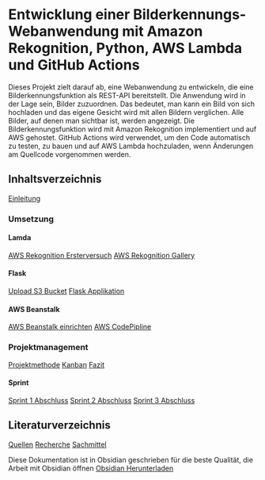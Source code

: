 # Entwicklung einer Bilderkennungs-Webanwendung mit Amazon Rekognition, Python, AWS Lambda und GitHub Actions


Dieses Projekt zielt darauf ab, eine Webanwendung zu entwickeln, die eine Bilderkennungsfunktion als REST-API bereitstellt. Die Anwendung wird in der Lage sein, Bilder zuzuordnen. Das bedeutet, man kann ein Bild von sich hochladen und das eigene Gesicht wird mit allen Bildern verglichen. Alle Bilder, auf denen man sichtbar ist, werden angezeigt. Die Bilderkennungsfunktion wird mit Amazon Rekognition implementiert und auf AWS gehostet. GitHub Actions wird verwendet, um den Code automatisch zu testen, zu bauen und auf AWS Lambda hochzuladen, wenn Änderungen am Quellcode vorgenommen werden.



## Inhaltsverzeichnis

[Einleitung](docs/1_Einleitung/readme.md)
### Umsetzung
#### Lamda
[AWS Rekognition Ersterversuch](docs/3_Umsetzung/3.1_Lamda%20Function/AWS%20Rekognition%20Ersterversuch.md)
[AWS  Rekognition Gallery](docs/3_Umsetzung/3.1_Lamda%20Function/AWS%20%20Rekognition%20Gallery.md)
#### Flask
[Upload S3 Bucket](docs/3_Umsetzung/3.2_Flask/Upload%20S3%20Bucket.md)
[Flask Applikation](docs/3_Umsetzung/3.2_Flask/Flask%20Apllikation.md)
#### AWS Beanstalk
[AWS Beanstalk einrichten](docs/3_Umsetzung/3.3_AWS%20Beanstalk/AWS%20Beanstalk%20einrichten.md)
[AWS CodePipline](docs/3_Umsetzung/3.3_AWS%20Beanstalk/AWS%20CodePipline.md)
### Projektmanagement
[Projektmethode](docs/2_Projektorganisation/Projektmethode.md)
[Kanban](docs/2_Projektorganisation/Kanban.md)
[Fazit](docs/2_Projektorganisation/Fazit.md)
#### Sprint 
[Sprint 1 Abschluss](docs/2_Projektorganisation/Sprints/Sprint%201%20Abschluss.md)
[Sprint 2 Abschluss](docs/2_Projektorganisation/Sprints/Sprint%202%20Abschluss.md)
[Sprint 3 Abschluss](docs/2_Projektorganisation/Sprints/Sprint%203%20Abschluss.md)

## Literaturverzeichnis
[Quellen](Anhang/Quellen.md)
[Recherche](Anhang/Recherche.md)
[Sachmittel](Anhang/Sachmittel.md)









Diese Dokumentation ist in Obsidian geschrieben für die beste Qualität, die Arbeit mit Obsidian öffnen [Obsidian Herunterladen](https://obsidian.md/)